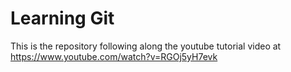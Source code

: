 # Learning Git
This is the repository following along the youtube tutorial video at https://www.youtube.com/watch?v=RGOj5yH7evk
